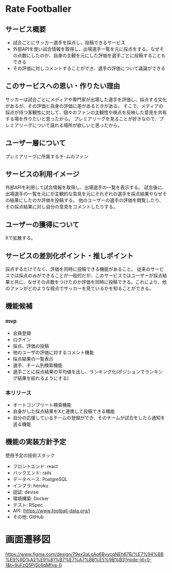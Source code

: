 # Rate Footballer

## サービス概要
 - 試合ごとにサッカー選手を採点し、投稿できるサービス
 - 外部APIを使い試合情報を取得し、出場選手一覧を元に採点をする。なぜその点数にしたのか、自身の主観を元にした評価を選手ごとに投稿することもできる
  - その評価に対しコメントすることができ、選手の評価について議論ができる


## このサービスへの思い・作りたい理由
サッカーは試合ごとにメディアや専門家が出場した選手を評価し、採点する文化があるが、その評価と自身の評価に差があるときがある。
そこで、メディアの採点が持つ客観性に対して、個々のファンの主観性や視点を反映した意見を共有する場を作りたいと思ったから。
プレミアリーグを見ることが好きなので、プレミアリーグについて語れる場所が欲しいと思ったから。

## ユーザー層について
プレミアリーグに所属するチ-ムのファン

## サービスの利用イメージ
外部APIを利用して試合情報を取得し、出場選手の一覧を表示する。
試合後に、出場選手の一覧を元にが主観的な意見を元にそれぞれの選手を採点結果やなぜその結果にしたのか評価を投稿する。
他のユーザーの選手の評価を閲覧したり、その採点結果に対し自分の意見をコメントしたりする。


## ユーザーの獲得について
Xで拡散する。

## サービスの差別化ポイント・推しポイント
採点するだけでなく、評価を同時に投稿できる機能があること。
従来のサービスでは採点のみができることが一般的だが、このサービスではユーザーが採点結果と共に、なぜその点数をつけたのか評価を同時に投稿できる。これにより、他のファンがどのような視点でサッカーを見ているかを知ることができる。

## 機能候補
### mvp
- 会員登録
- ログイン
- 採点、評価の投稿
- 他のユーザの評価に対するコメント機能
- 採点結果の一覧表示
- 選手、チーム別検索機能
- 選手ごとに採点結果の平均値を出し、ランキング化(ポジションでランキング結果を絞れるようにする)

### 本リリース
- オートコンプリート検索機能
- 自身がした採点結果をXと連携して投稿できる機能
- 自分の応援しているチームの登録ができ、そのチームが試合をしたら通知を送る機能



## 機能の実装方針予定
使用予定の技術スタック
- フロントエンド: react
- バックエンド: rails
- データベース: PostgreSQL
- インフラ: heroku
- 認証: devise
- 環境構築: Docker
- テスト: RSpec
- API: (https://www.football-data.org/)
- その他: GitHub

# 画面遷移図
https://www.figma.com/design/79ex3aLcAo6ByvcqNEh67B/%E7%94%BB%E9%9D%A2%E9%81%B7%E7%A7%BB%E5%9B%B3?node-id=0-1&t=9uFzQ5PjSc6qMfva-0
